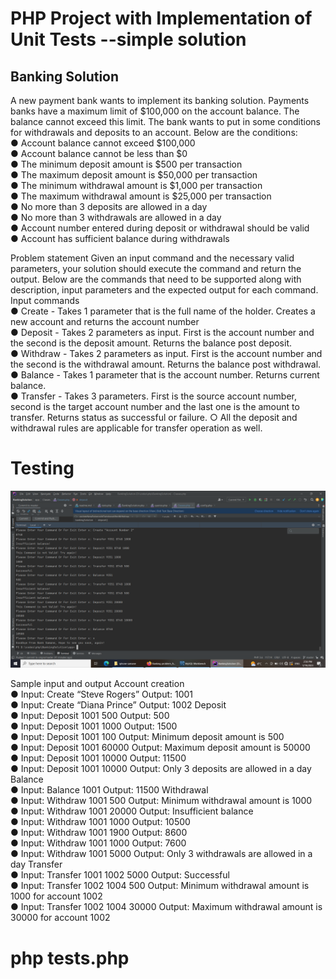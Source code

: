 # PHP Project with Implementation of Unit Tests --simple solution

## Banking Solution

A new payment bank wants to implement its banking solution. Payments banks have a
maximum limit of $100,000 on the account balance. The balance cannot exceed this limit. The
bank wants to put in some conditions for withdrawals and deposits to an account. Below are the
conditions:
<br> ● Account balance cannot exceed $100,000
<br> ● Account balance cannot be less than $0
<br> ● The minimum deposit amount is $500 per transaction
<br> ● The maximum deposit amount is $50,000 per transaction
<br> ● The minimum withdrawal amount is $1,000 per transaction
<br> ● The maximum withdrawal amount is $25,000 per transaction
<br> ● No more than 3 deposits are allowed in a day
<br> ● No more than 3 withdrawals are allowed in a day
<br> ● Account number entered during deposit or withdrawal should be valid
<br> ● Account has sufficient balance during withdrawals

Problem statement
Given an input command and the necessary valid parameters, your solution should execute the
command and return the output. Below are the commands that need to be supported along with
description, input parameters and the expected output for each command.
Input commands
<br> ● Create - Takes 1 parameter that is the full name of the holder. Creates a new account
and returns the account number
<br> ● Deposit - Takes 2 parameters as input. First is the account number and the second is the
deposit amount. Returns the balance post deposit.
<br> ● Withdraw - Takes 2 parameters as input. First is the account number and the second is
the withdrawal amount. Returns the balance post withdrawal.
<br> ● Balance - Takes 1 parameter that is the account number. Returns current balance.
<br> ● Transfer - Takes 3 parameters. First is the source account number, second is the target
account number and the last one is the amount to transfer. Returns status as successful or
failure.
○ All the deposit and withdrawal rules are applicable for transfer operation as well.



# Testing 

<img src="img.png">

Sample input and output
Account creation
<br> ● Input: Create “Steve Rogers”
Output: 1001
<br> ● Input: Create “Diana Prince”
Output: 1002
Deposit
<br> ● Input: Deposit 1001 500
Output: 500
<br> ● Input: Deposit 1001 1000
Output: 1500
<br> ● Input: Deposit 1001 100
Output: Minimum deposit amount is 500
<br> ● Input: Deposit 1001 60000
Output: Maximum deposit amount is 50000
<br> ● Input: Deposit 1001 10000
Output: 11500
<br> ● Input: Deposit 1001 10000
Output: Only 3 deposits are allowed in a day
Balance
<br> ● Input: Balance 1001
Output: 11500
Withdrawal
<br> ● Input: Withdraw 1001 500
Output: Minimum withdrawal amount is 1000
<br> ● Input: Withdraw 1001 20000
Output: Insufficient balance
<br> ● Input: Withdraw 1001 1000
Output: 10500
<br> ● Input: Withdraw 1001 1900
Output: 8600
<br> ● Input: Withdraw 1001 1000
Output: 7600
<br> ● Input: Withdraw 1001 5000
Output: Only 3 withdrawals are allowed in a day
Transfer
<br> ● Input: Transfer 1001 1002 5000
Output: Successful
<br> ● Input: Transfer 1002 1004 500
Output: Minimum withdrawal amount is 1000 for account 1002
<br> ● Input: Transfer 1002 1004 30000
Output: Maximum withdrawal amount is 30000 for account 1002

# php tests.php